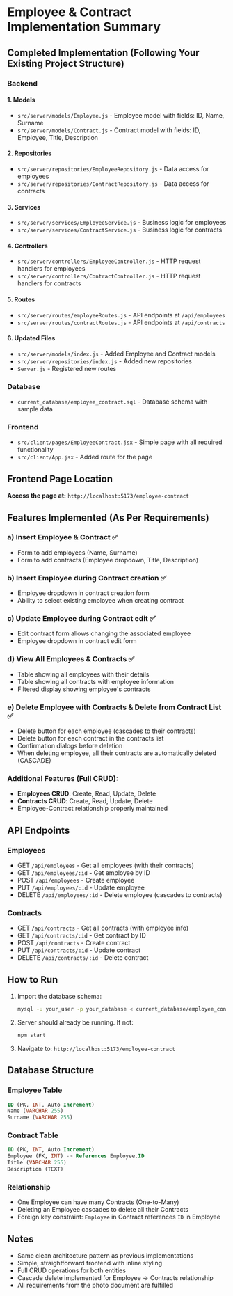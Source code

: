 # Employee & Contract Implementation Summary

## Completed Implementation (Following Your Existing Project Structure)

### Backend

#### 1. Models
- `src/server/models/Employee.js` - Employee model with fields: ID, Name, Surname
- `src/server/models/Contract.js` - Contract model with fields: ID, Employee, Title, Description

#### 2. Repositories
- `src/server/repositories/EmployeeRepository.js` - Data access for employees
- `src/server/repositories/ContractRepository.js` - Data access for contracts

#### 3. Services
- `src/server/services/EmployeeService.js` - Business logic for employees
- `src/server/services/ContractService.js` - Business logic for contracts

#### 4. Controllers
- `src/server/controllers/EmployeeController.js` - HTTP request handlers for employees
- `src/server/controllers/ContractController.js` - HTTP request handlers for contracts

#### 5. Routes
- `src/server/routes/employeeRoutes.js` - API endpoints at `/api/employees`
- `src/server/routes/contractRoutes.js` - API endpoints at `/api/contracts`

#### 6. Updated Files
- `src/server/models/index.js` - Added Employee and Contract models
- `src/server/repositories/index.js` - Added new repositories
- `Server.js` - Registered new routes

### Database
- `current_database/employee_contract.sql` - Database schema with sample data

### Frontend
- `src/client/pages/EmployeeContract.jsx` - Simple page with all required functionality
- `src/client/App.jsx` - Added route for the page

## Frontend Page Location
**Access the page at:** `http://localhost:5173/employee-contract`

## Features Implemented (As Per Requirements)

### a) Insert Employee & Contract ✅
- Form to add employees (Name, Surname)
- Form to add contracts (Employee dropdown, Title, Description)

### b) Insert Employee during Contract creation ✅
- Employee dropdown in contract creation form
- Ability to select existing employee when creating contract

### c) Update Employee during Contract edit ✅
- Edit contract form allows changing the associated employee
- Employee dropdown in contract edit form

### d) View All Employees & Contracts ✅
- Table showing all employees with their details
- Table showing all contracts with employee information
- Filtered display showing employee's contracts

### e) Delete Employee with Contracts & Delete from Contract List ✅
- Delete button for each employee (cascades to their contracts)
- Delete button for each contract in the contracts list
- Confirmation dialogs before deletion
- When deleting employee, all their contracts are automatically deleted (CASCADE)

### Additional Features (Full CRUD):
- **Employees CRUD**: Create, Read, Update, Delete
- **Contracts CRUD**: Create, Read, Update, Delete
- Employee-Contract relationship properly maintained

## API Endpoints

### Employees
- GET `/api/employees` - Get all employees (with their contracts)
- GET `/api/employees/:id` - Get employee by ID
- POST `/api/employees` - Create employee
- PUT `/api/employees/:id` - Update employee
- DELETE `/api/employees/:id` - Delete employee (cascades to contracts)

### Contracts
- GET `/api/contracts` - Get all contracts (with employee info)
- GET `/api/contracts/:id` - Get contract by ID
- POST `/api/contracts` - Create contract
- PUT `/api/contracts/:id` - Update contract
- DELETE `/api/contracts/:id` - Delete contract

## How to Run

1. Import the database schema:
   ```bash
   mysql -u your_user -p your_database < current_database/employee_contract.sql
   ```

2. Server should already be running. If not:
   ```bash
   npm start
   ```

3. Navigate to: `http://localhost:5173/employee-contract`

## Database Structure

### Employee Table
```sql
ID (PK, INT, Auto Increment)
Name (VARCHAR 255)
Surname (VARCHAR 255)
```

### Contract Table
```sql
ID (PK, INT, Auto Increment)
Employee (FK, INT) -> References Employee.ID
Title (VARCHAR 255)
Description (TEXT)
```

### Relationship
- One Employee can have many Contracts (One-to-Many)
- Deleting an Employee cascades to delete all their Contracts
- Foreign key constraint: `Employee` in Contract references `ID` in Employee

## Notes
- Same clean architecture pattern as previous implementations
- Simple, straightforward frontend with inline styling
- Full CRUD operations for both entities
- Cascade delete implemented for Employee → Contracts relationship
- All requirements from the photo document are fulfilled
